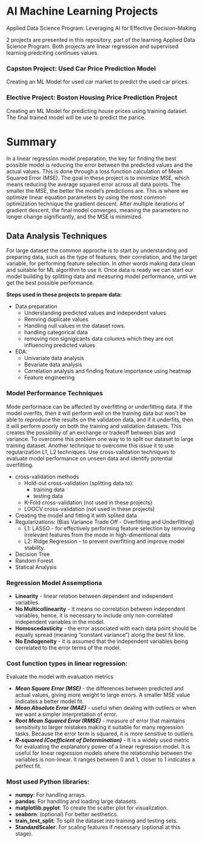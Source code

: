 # AI Machine Learning Projects
Applied Data Science Program: Leveraging AI for Effective Decision-Making

2 projects are presented in this repository, part of the learning Applied Data Science Program.
Both projects are linear regression and supervised learning predciting continues values.

### Capston Project: Used Car Price Prediction Model
Creating an ML Model for used car market to predict the used car prices.
### Elective Project: Boston Housing Price Prediction Project
Creating an ML Model for predicting house prices using training dataset.
The final trained model will be use to predict the parice.



# Summary

In a linear regression model preparation, the key for finding the best possible model is reducing the error between the predicted values and the actual values. 
This is done through a loss function calculation of Mean Squared Error (MSE). The goal in these project is to minimize MSE, which means reducing the average 
squared error across all data points. The smaller the MSE, the better the model’s predictions are. This is where we optimize linear equation parameters by
using the most common optimization technique the gradient descent.  After multiple iterations of gradient descent, the final model converges, meaning the 
parameters no longer change significantly, and the MSE is minimized.

## Data Analysis Techniques

For large dataset the common approche is to start by understanding and preparing data, such as the type of features, their correlation, and the target variable, 
for performing feature selection. In other words making data clean and suitable for ML algorithm to use it.  Once data is ready we can start our model building 
by splitting data and measuring model performance, until we get the best possible performance.

**Steps used in these projects to prepare data:**

- Data preparation
  - Understanding predicted values and independent values 
  - Remving duplicate values
  - Handling null values in the dataset rows.
  - handling categorical data
  - removing non signigicants data columns which they are not influencing predicted values
- EDA:
  - Univariate data analysis
  - Bevariate data analysis
  - Correlation analysis and finding feature importance using heatmap
  - Feature engineering

### Model Performance Techniques

Mode performace can be affected by overfitting or underfitting data. If the model overfits, then it will perform well on the training data but won't be able to reproduce 
the results on the validation data, and if it underfits, then it will perform poorly on both the training and validation datasets. This creates the possibility of an exchange 
or tradeoff between bias and variance.  To overcome this problem one way to to split our dataset to large training dataset. Another technique to overcome this issue it to use
regularization L1, L2 techniques.  Use cross-validation techniques to evaluate model performance on unseen data and identify potential overfitting.

- cross-validation methods
  - Hold-out cross-validation (splitting data to):
    - training data
    - testing data
  - K-Fold cross-validation (not used in these projects)
  - LOOCV cross-validation (not used in these projects)
- Creating the model and fitting it with splited data
- Regularizations: (Bias Variance Trade Off - Overfitting and Underfitting)
  - L1: LASSO - for effectively performing feature selection by removing irrelevant features from the mode in high-dimentional data
  - L2: Ridge Regression - to prevent overfitting and improve model stability.
- Decision Tree
- Random Forest
- Statical Analysis

### Regression Model Assemptiona

- **Linearity** - linear relation between dependent and independent variables.
- **No Multicollinearity** - it means no correlation between independent variables, hence, it is necessary to include only non-correlated independent variables in the model.
- **Homoscedasticity** - the error associated with each data point should be equally spread (meaning “constant variance”) along the best fit line.
- **No Endogeneity** - it is assumed that the independent variables being correlated to the error terms of the model.

### Cost function types in linear regression:
Evaluate the model with evaluation metrics

- ***Mean Square Error (MSE)*** - the differences between predicted and actual values, giving more weight to large errors. A smaller MSE value indicates a better model fit.
- ***Mean Absolute Error (MAE)*** - useful when dealing with outliers or when we want a simpler interpretation of error.
- ***Root Mean Squared Error (RMSE)*** - measure of error that maintains sensitivity to larger mistakes making it suitable for many regression tasks. Because the error term is squared, it is more sensitive to outliers.
- ***R-squared (Coefficient of Determination)*** - It is a widely used metric for evaluating the explanatory power of a linear regression model. It is useful for linear regression models where the relationship between the variables is non-linear. It ranges between 0 and 1, closer to 1 indicates a perfect fit.

### Most used Python libraries:

- **numpy**: For handling arrays.
- **pandas**: For handling and loading large datasets.
- **matplotlib.pyplot**: To create the scatter plot for visualization.
- **seaborn**: (optional) For better aesthetics.
- **train_test_split**: To split the dataset into training and testing sets.
- **StandardScaler**: For scaling features if necessary (optional at this stage).







